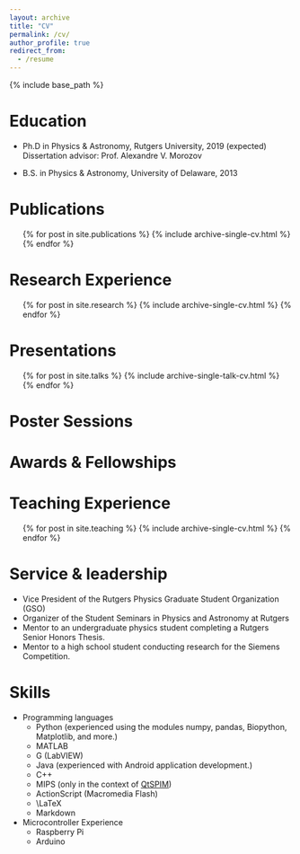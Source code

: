 ```yaml
---
layout: archive
title: "CV"
permalink: /cv/
author_profile: true
redirect_from:
  - /resume
---
```


{% include base_path %}

Education
======
* Ph.D in Physics & Astronomy, Rutgers University, 2019 (expected)
  Dissertation advisor: Prof. Alexandre V. Morozov
  
* B.S. in Physics & Astronomy, University of Delaware, 2013

Publications
======
  <ul>{% for post in site.publications %}
    {% include archive-single-cv.html %}
  {% endfor %}</ul>

Research Experience
======
  <ul>{% for post in site.research %}
    {% include archive-single-cv.html %}
  {% endfor %}</ul>

Presentations
======
  <ul>{% for post in site.talks %}
    {% include archive-single-talk-cv.html %}
  {% endfor %}</ul>

Poster Sessions
======
Awards & Fellowships
======
Teaching Experience
======
  <ul>{% for post in site.teaching %}
    {% include archive-single-cv.html %}
  {% endfor %}</ul>
  
Service & leadership
======
* Vice President of the Rutgers Physics Graduate Student Organization (GSO)
* Organizer of the Student Seminars in Physics and Astronomy at Rutgers
* Mentor to an undergraduate physics student completing a Rutgers Senior Honors Thesis.
* Mentor to a high school student conducting research for the Siemens Competition.

Skills
======
* Programming languages
  * Python (experienced using the modules numpy, pandas, Biopython, Matplotlib, and more.)
  * MATLAB
  * G (LabVIEW)
  * Java (experienced with Android application development.)
  * C++
  * MIPS (only in the context of [QtSPIM](http://spimsimulator.sourceforge.net/))
  * ActionScript (Macromedia Flash)
  * \LaTeX
  * Markdown
* Microcontroller Experience
  * Raspberry Pi
  * Arduino
